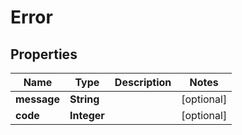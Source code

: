 
# Error

## Properties
Name | Type | Description | Notes
------------ | ------------- | ------------- | -------------
**message** | **String** |  |  [optional]
**code** | **Integer** |  |  [optional]



